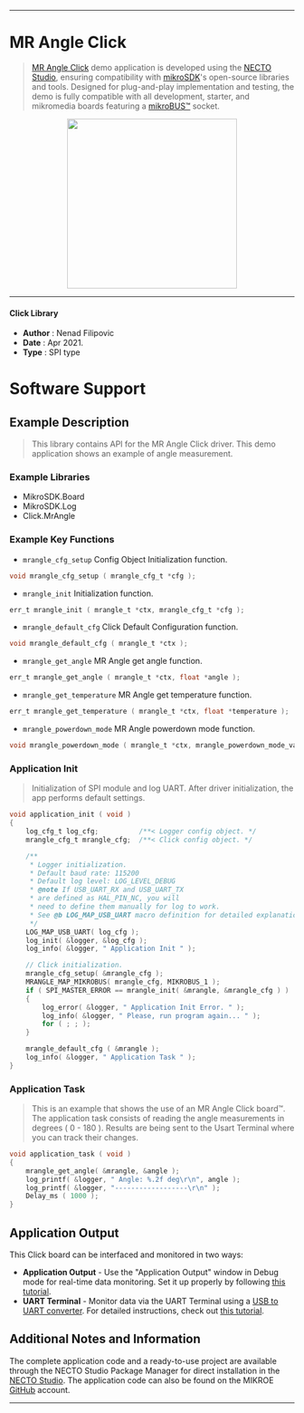 
---
# MR Angle Click

> [MR Angle Click](https://www.mikroe.com/?pid_product=MIKROE-4634) demo application is developed using
the [NECTO Studio](https://www.mikroe.com/necto), ensuring compatibility with [mikroSDK](https://www.mikroe.com/mikrosdk)'s
open-source libraries and tools. Designed for plug-and-play implementation and testing, the demo is fully compatible with
all development, starter, and mikromedia boards featuring a [mikroBUS&trade;](https://www.mikroe.com/mikrobus) socket.

<p align="center">
  <img src="https://www.mikroe.com/?pid_product=MIKROE-4634&image=1" height=300px>
</p>

---

#### Click Library

- **Author**        : Nenad Filipovic
- **Date**          : Apr 2021.
- **Type**          : SPI type

# Software Support

## Example Description

> This library contains API for the MR Angle Click driver.
> This demo application shows an example of angle measurement.

### Example Libraries

- MikroSDK.Board
- MikroSDK.Log
- Click.MrAngle

### Example Key Functions

- `mrangle_cfg_setup` Config Object Initialization function.
```c
void mrangle_cfg_setup ( mrangle_cfg_t *cfg );
```

- `mrangle_init` Initialization function.
```c
err_t mrangle_init ( mrangle_t *ctx, mrangle_cfg_t *cfg );
```

- `mrangle_default_cfg` Click Default Configuration function.
```c
void mrangle_default_cfg ( mrangle_t *ctx );
```

- `mrangle_get_angle` MR Angle get angle function.
```c
err_t mrangle_get_angle ( mrangle_t *ctx, float *angle );
```

- `mrangle_get_temperature` MR Angle get temperature function.
```c
err_t mrangle_get_temperature ( mrangle_t *ctx, float *temperature );
```

- `mrangle_powerdown_mode` MR Angle powerdown mode function.
```c
void mrangle_powerdown_mode ( mrangle_t *ctx, mrangle_powerdown_mode_value_t pd_mode );
```

### Application Init

> Initialization of SPI module and log UART.
> After driver initialization, the app performs default settings.

```c
void application_init ( void ) 
{
    log_cfg_t log_cfg;          /**< Logger config object. */
    mrangle_cfg_t mrangle_cfg;  /**< Click config object. */

    /** 
     * Logger initialization.
     * Default baud rate: 115200
     * Default log level: LOG_LEVEL_DEBUG
     * @note If USB_UART_RX and USB_UART_TX 
     * are defined as HAL_PIN_NC, you will 
     * need to define them manually for log to work. 
     * See @b LOG_MAP_USB_UART macro definition for detailed explanation.
     */
    LOG_MAP_USB_UART( log_cfg );
    log_init( &logger, &log_cfg );
    log_info( &logger, " Application Init " );

    // Click initialization.
    mrangle_cfg_setup( &mrangle_cfg );
    MRANGLE_MAP_MIKROBUS( mrangle_cfg, MIKROBUS_1 );
    if ( SPI_MASTER_ERROR == mrangle_init( &mrangle, &mrangle_cfg ) ) 
    {
        log_error( &logger, " Application Init Error. " );
        log_info( &logger, " Please, run program again... " );
        for ( ; ; );
    }

    mrangle_default_cfg ( &mrangle );
    log_info( &logger, " Application Task " );
}
```

### Application Task

> This is an example that shows the use of an MR Angle Click board&trade;.
> The application task consists of reading the angle measurements in degrees ( 0 - 180 ).
> Results are being sent to the Usart Terminal where you can track their changes.

```c
void application_task ( void ) 
{
    mrangle_get_angle( &mrangle, &angle );
    log_printf( &logger, " Angle: %.2f deg\r\n", angle );
    log_printf( &logger, "------------------\r\n" );
    Delay_ms ( 1000 );
}
```

## Application Output

This Click board can be interfaced and monitored in two ways:
- **Application Output** - Use the "Application Output" window in Debug mode for real-time data monitoring.
Set it up properly by following [this tutorial](https://www.youtube.com/watch?v=ta5yyk1Woy4).
- **UART Terminal** - Monitor data via the UART Terminal using
a [USB to UART converter](https://www.mikroe.com/click/interface/usb?interface*=uart,uart). For detailed instructions,
check out [this tutorial](https://help.mikroe.com/necto/v2/Getting%20Started/Tools/UARTTerminalTool).

## Additional Notes and Information

The complete application code and a ready-to-use project are available through the NECTO Studio Package Manager for 
direct installation in the [NECTO Studio](https://www.mikroe.com/necto). The application code can also be found on
the MIKROE [GitHub](https://github.com/MikroElektronika/mikrosdk_click_v2) account.

---
